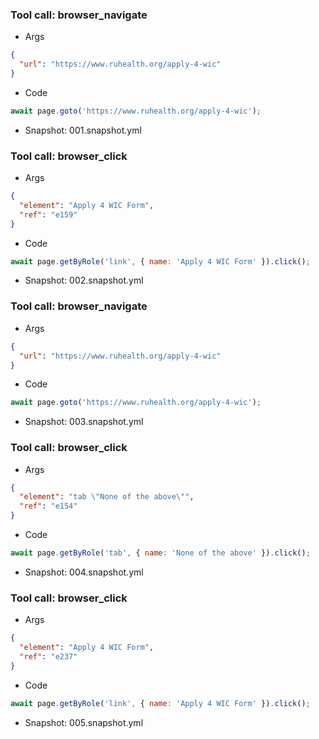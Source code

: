 
### Tool call: browser_navigate
- Args
```json
{
  "url": "https://www.ruhealth.org/apply-4-wic"
}
```
- Code
```js
await page.goto('https://www.ruhealth.org/apply-4-wic');
```
- Snapshot: 001.snapshot.yml


### Tool call: browser_click
- Args
```json
{
  "element": "Apply 4 WIC Form",
  "ref": "e159"
}
```
- Code
```js
await page.getByRole('link', { name: 'Apply 4 WIC Form' }).click();
```
- Snapshot: 002.snapshot.yml


### Tool call: browser_navigate
- Args
```json
{
  "url": "https://www.ruhealth.org/apply-4-wic"
}
```
- Code
```js
await page.goto('https://www.ruhealth.org/apply-4-wic');
```
- Snapshot: 003.snapshot.yml


### Tool call: browser_click
- Args
```json
{
  "element": "tab \"None of the above\"",
  "ref": "e154"
}
```
- Code
```js
await page.getByRole('tab', { name: 'None of the above' }).click();
```
- Snapshot: 004.snapshot.yml


### Tool call: browser_click
- Args
```json
{
  "element": "Apply 4 WIC Form",
  "ref": "e237"
}
```
- Code
```js
await page.getByRole('link', { name: 'Apply 4 WIC Form' }).click();
```
- Snapshot: 005.snapshot.yml

